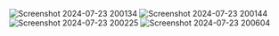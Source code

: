 ![Screenshot 2024-07-23 200134](https://github.com/user-attachments/assets/4369c865-cc11-4e3e-aced-c3f1153bbb61)
![Screenshot 2024-07-23 200144](https://github.com/user-attachments/assets/c5d62def-0ec3-407e-8fda-0e9289727428)
![Screenshot 2024-07-23 200225](https://github.com/user-attachments/assets/89971d9f-9b50-4062-872e-cb2c7ac217ae)
![Screenshot 2024-07-23 200604](https://github.com/user-attachments/assets/d4c01cf6-66ac-4c23-838f-4eae02eb3a81)
